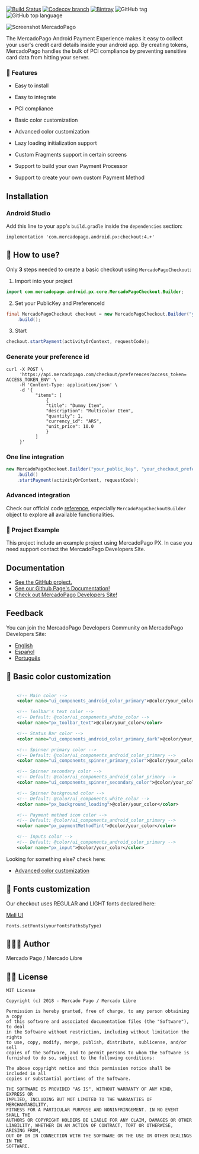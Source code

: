 [![Build Status](https://travis-ci.org/mercadopago/px-android.svg?branch=master)](https://travis-ci.org/mercadopago/px-android)
[![Codecov branch](https://img.shields.io/codecov/c/github/mercadopago/px-android/develop.svg)](https://codecov.io/gh/mercadopago/px-android/)
[![Bintray](https://img.shields.io/bintray/v/mercadopago/android/com.mercadopago.android.px.checkout.svg)](https://bintray.com/mercadopago/android/com.mercadopago.android.px.checkout)
![GitHub tag](https://img.shields.io/github/tag/mercadopago/px-android.svg)
![GitHub top language](https://img.shields.io/github/languages/top/mercadopago/px-android.svg)


![Screenshot MercadoPago](https://i.imgur.com/ZaqavRJ.jpg)


The MercadoPago Android Payment Experience makes it easy to collect your user's credit card details inside your android app. By creating tokens, MercadoPago handles the bulk of PCI compliance by preventing sensitive card data from hitting your server.


### 🌟 Features

- Easy to install

- Easy to integrate

- PCI compliance

- Basic color customization

- Advanced color customization
 
- Lazy loading initialization support

- Custom Fragments support in certain screens

- Support to build your own Payment Processor

- Support to create your own custom Payment Method

## Installation

### Android Studio

Add this line to your app's `build.gradle` inside the `dependencies` section:

    implementation 'com.mercadopago.android.px:checkout:4.+'
    
## 🐒 How to use?

Only **3** steps needed to create a basic checkout using `MercadoPagoCheckout`:

1) Import into your project
```java
import com.mercadopago.android.px.core.MercadoPagoCheckout.Builder;
```

2) Set your PublicKey and PreferenceId
```java
final MercadoPagoCheckout checkout = new MercadoPagoCheckout.Builder("your_public_key", "your_checkout_preference_id")
    .build();
```

3) Start
```java
checkout.startPayment(activityOrContext, requestCode);
```

### Generate your preference id
```shell
curl -X POST \
     'https://api.mercadopago.com/checkout/preferences?access_token= ACCESS_TOKEN_ENV' \
     -H 'Content-Type: application/json' \
     -d '{
           "items": [
               {
               "title": "Dummy Item",
               "description": "Multicolor Item",
               "quantity": 1,
               "currency_id": "ARS",
               "unit_price": 10.0
               }
           ]
     }'
```

### One line integration
```java
new MercadoPagoCheckout.Builder("your_public_key", "your_checkout_preference_id")
    .build()
    .startPayment(activityOrContext, requestCode);
```

### Advanced integration
Check our official code [reference](http://mercadopago.github.io/px-android/), especially ```MercadoPagoCheckoutBuilder``` object to explore all available functionalities.

### 🔮 Project Example
This project include an example project using MercadoPago PX. In case you need support contact the MercadoPago Developers Site.


## Documentation

+ [See the GitHub project.](https://github.com/mercadopago/px-android)
+ [See our Github Page's Documentation!](http://mercadopago.github.io/px-android/)
+ [Check out MercadoPago Developers Site!](http://www.mercadopago.com.ar/developers)

## Feedback

You can join the MercadoPago Developers Community on MercadoPago Developers Site:

+ [English](https://www.mercadopago.com.ar/developers/en/community/forum/)
+ [Español](https://www.mercadopago.com.ar/developers/es/community/forum/)
+ [Português](https://www.mercadopago.com.br/developers/pt/community/forum/)

## 🌈 Basic color customization

```xml

    <!-- Main color -->
    <color name="ui_components_android_color_primary">@color/your_color</color>

    <!-- Toolbar's text color -->
    <!-- Default: @color/ui_components_white_color -->
    <color name="px_toolbar_text">@color/your_color</color>

    <!-- Status Bar color -->
    <color name="ui_components_android_color_primary_dark">@color/your_color</color>

    <!-- Spinner primary color -->
    <!-- Default: @color/ui_components_android_color_primary -->
    <color name="ui_components_spinner_primary_color">@color/your_color</color>

    <!-- Spinner secondary color -->
    <!-- Default: @color/ui_components_android_color_primary -->
    <color name="ui_components_spinner_secondary_color">@color/your_color</color>

    <!-- Spinner background color -->
    <!-- Default: @color/ui_components_white_color -->
    <color name="px_background_loading">@color/your_color</color>

    <!-- Payment method icon color -->
    <!-- Default: @color/ui_components_android_color_primary -->
    <color name="px_paymentMethodTint">@color/your_color</color>

    <!-- Inputs color -->
    <!-- Default: @color/ui_components_android_color_primary -->
    <color name="px_input">@color/your_color</color>

```

Looking for something else? check here:

+ [Advanced color customization](https://github.com/mercadopago/px-android/docs/customization.md)


## 🌈 Fonts customization

Our checkout uses REGULAR and LIGHT fonts declared here:

[Meli UI](https://github.com/mercadolibre/fury_mobile-android-ui/blob/release/5.6/ui/src/main/java/com/mercadolibre/android/ui/font/Font.java)

```
Fonts.setFonts(yourFontsPathsByType)
```

## 👨🏻‍💻 Author
Mercado Pago / Mercado Libre

## 👮🏻 License

```
MIT License

Copyright (c) 2018 - Mercado Pago / Mercado Libre

Permission is hereby granted, free of charge, to any person obtaining a copy
of this software and associated documentation files (the "Software"), to deal
in the Software without restriction, including without limitation the rights
to use, copy, modify, merge, publish, distribute, sublicense, and/or sell
copies of the Software, and to permit persons to whom the Software is
furnished to do so, subject to the following conditions:

The above copyright notice and this permission notice shall be included in all
copies or substantial portions of the Software.

THE SOFTWARE IS PROVIDED "AS IS", WITHOUT WARRANTY OF ANY KIND, EXPRESS OR
IMPLIED, INCLUDING BUT NOT LIMITED TO THE WARRANTIES OF MERCHANTABILITY,
FITNESS FOR A PARTICULAR PURPOSE AND NONINFRINGEMENT. IN NO EVENT SHALL THE
AUTHORS OR COPYRIGHT HOLDERS BE LIABLE FOR ANY CLAIM, DAMAGES OR OTHER
LIABILITY, WHETHER IN AN ACTION OF CONTRACT, TORT OR OTHERWISE, ARISING FROM,
OUT OF OR IN CONNECTION WITH THE SOFTWARE OR THE USE OR OTHER DEALINGS IN THE
SOFTWARE.
```
